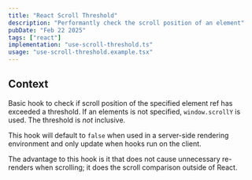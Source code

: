 ```yaml
---
title: "React Scroll Threshold"
description: "Performantly check the scroll position of an element"
pubDate: "Feb 22 2025"
tags: ["react"]
implementation: "use-scroll-threshold.ts"
usage: "use-scroll-threshold.example.tsx"
---
```


## Context

Basic hook to check if scroll position of the specified element ref has exceeded a threshold. If an elements is not specified, `window.scrollY` is used. The threshold is _not_ inclusive.

This hook will default to `false` when used in a server-side rendering environment and only update when hooks run on the client.

The advantage to this hook is it that does not cause unnecessary re-renders when scrolling; it does the scroll comparison outside of React.
